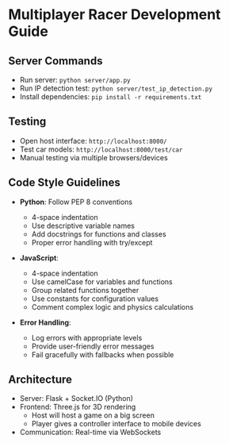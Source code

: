 # Multiplayer Racer Development Guide

## Server Commands
- Run server: `python server/app.py`
- Run IP detection test: `python server/test_ip_detection.py`
- Install dependencies: `pip install -r requirements.txt`

## Testing
- Open host interface: `http://localhost:8000/`
- Test car models: `http://localhost:8000/test/car`
- Manual testing via multiple browsers/devices

## Code Style Guidelines
- **Python**: Follow PEP 8 conventions
  - 4-space indentation
  - Use descriptive variable names
  - Add docstrings for functions and classes
  - Proper error handling with try/except

- **JavaScript**:
  - 4-space indentation
  - Use camelCase for variables and functions
  - Group related functions together
  - Use constants for configuration values
  - Comment complex logic and physics calculations

- **Error Handling**:
  - Log errors with appropriate levels
  - Provide user-friendly error messages
  - Fail gracefully with fallbacks when possible

## Architecture
- Server: Flask + Socket.IO (Python)
- Frontend: Three.js for 3D rendering
  - Host will host a game on a big screen
  - Player gives a controller interface to mobile devices
- Communication: Real-time via WebSockets
